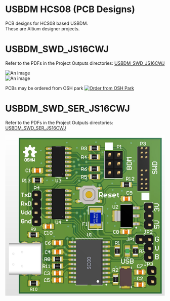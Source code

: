 # USBDM HCS08 (PCB Designs)  
PCB designs for HCS08 based USBDM.  
These are Altium designer projects.  

USBDM_SWD_JS16CWJ
====
Refer to the PDFs in the Project Outputs directories:  <a href="https://raw.githubusercontent.com/podonoghue/usbdm-hcs08/master/Hardware/USBDM_SWD_JS16CWJ/Project%20Outputs%20for%20USBDM_SWD_JS16CWJ/USBDM_SWD_JS16CWJ.pdf" class="image fit" type="application/pdf">USBDM_SWD_JS16CWJ</a>  

![An image](https://raw.githubusercontent.com/podonoghue/usbdm-hcs08/master/Hardware/USBDM_SWD_JS16CWJ/Top.png "Top Board Image")  
![An image](https://raw.githubusercontent.com/podonoghue/usbdm-hcs08/master/Hardware/USBDM_SWD_JS16CWJ/Bottom.png "Bottom Board Image")  

PCBs may be ordered from OSH park  <a href="https://oshpark.com/shared_projects/hvyCC4BS"><img src="https://oshpark.com/assets/badge-5b7ec47045b78aef6eb9d83b3bac6b1920de805e9a0c227658eac6e19a045b9c.png" alt="Order from OSH Park"></img></a>

USBDM_SWD_SER_JS16CWJ
====
Refer to the PDFs in the Project Outputs directories:  <a href="https://raw.githubusercontent.com/podonoghue/usbdm-hcs08/master/Hardware/USBDM_SWD_SER_JS16CWJ/USBDM_SWD_SER_JS16CWJ.PDF" class="image fit" type="application/pdf">USBDM_SWD_SER_JS16CWJ</a>  

![An image](https://raw.githubusercontent.com/podonoghue/usbdm-hcs08/master/Hardware/USBDM_SWD_SER_JS16CWJ/Top.png "Top Board Image")  
